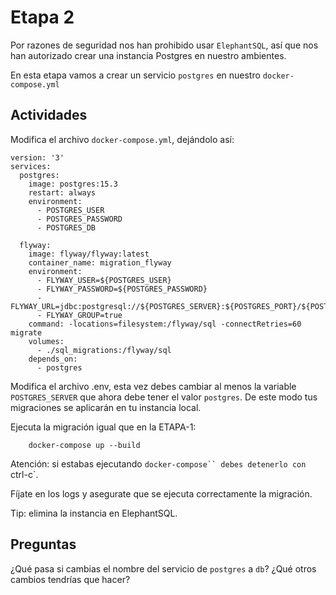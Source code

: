 # Etapa 2

Por razones de seguridad nos han prohibido usar `ElephantSQL`, así que nos han autorizado crear una instancia Postgres en nuestro ambientes.

En esta etapa vamos a crear un servicio `postgres` en nuestro `docker-compose.yml`

## Actividades

Modifica el archivo `docker-compose.yml`, dejándolo así:

```
version: '3'
services:
  postgres:
    image: postgres:15.3
    restart: always
    environment:
      - POSTGRES_USER
      - POSTGRES_PASSWORD
      - POSTGRES_DB

  flyway:
    image: flyway/flyway:latest
    container_name: migration_flyway
    environment:
      - FLYWAY_USER=${POSTGRES_USER}
      - FLYWAY_PASSWORD=${POSTGRES_PASSWORD}
      - FLYWAY_URL=jdbc:postgresql://${POSTGRES_SERVER}:${POSTGRES_PORT}/${POSTGRES_DB}
      - FLYWAY_GROUP=true
    command: -locations=filesystem:/flyway/sql -connectRetries=60 migrate
    volumes:
      - ./sql_migrations:/flyway/sql
    depends_on:
      - postgres
```

Modifica el archivo .env, esta vez debes cambiar al menos la variable `POSTGRES_SERVER` que ahora debe tener el valor `postgres`.
De este modo tus migraciones se aplicarán en tu instancia local.

Ejecuta la migración igual que en la ETAPA-1:

```
	docker-compose up --build
```

Atención: si estabas ejecutando `docker-compose`` debes detenerlo con `ctrl-c`.

Fíjate en los logs y asegurate que se ejecuta correctamente la migración. 

Tip: elimina la instancia en ElephantSQL.


## Preguntas

¿Qué pasa si cambias el nombre del servicio de `postgres` a `db`? ¿Qué otros cambios tendrías que hacer?
